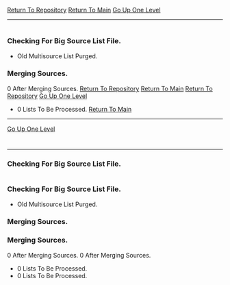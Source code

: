 [Return To Repository](https://github.com/DigitalWarrior/piholeparser/)
[Return To Main](https://github.com/DigitalWarrior/piholeparser/blob/master/RecentRunLogs/Mainlog.md)
[Go Up One Level](https://github.com/DigitalWarrior/piholeparser/blob/master/RecentRunLogs/TopLevelScripts/10-Running-Initial-Tasks.md)
____________________________________
# 
### Checking For Big Source List File.
* Old Multisource List Purged.
### Merging Sources.
0 After Merging Sources.
[Return To Repository](https://github.com/DigitalWarrior/piholeparser/)
[Return To Main](https://github.com/DigitalWarrior/piholeparser/blob/master/RecentRunLogs/Mainlog.md)
[Return To Repository](https://github.com/DigitalWarrior/piholeparser/)
[Go Up One Level](https://github.com/DigitalWarrior/piholeparser/blob/master/RecentRunLogs/TopLevelScripts/10-Running-Initial-Tasks.md)
* 0 Lists To Be Processed.
[Return To Main](https://github.com/DigitalWarrior/piholeparser/blob/master/RecentRunLogs/Mainlog.md)
____________________________________
[Go Up One Level](https://github.com/DigitalWarrior/piholeparser/blob/master/RecentRunLogs/TopLevelScripts/10-Running-Initial-Tasks.md)
# 
____________________________________
### Checking For Big Source List File.
# 
### Checking For Big Source List File.
* Old Multisource List Purged.
### Merging Sources.
### Merging Sources.
0 After Merging Sources.
0 After Merging Sources.
* 0 Lists To Be Processed.
* 0 Lists To Be Processed.
